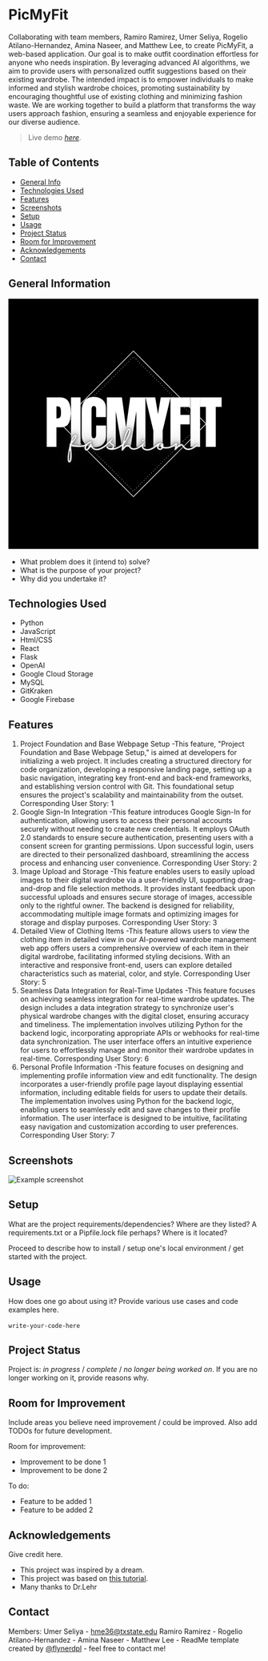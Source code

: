 # PicMyFit
Collaborating with team members, Ramiro Ramirez, Umer Seliya, Rogelio Atilano-Hernandez, Amina Naseer, and Matthew Lee, to create PicMyFit, a web-based application. Our goal is to make outfit coordination effortless for anyone who needs inspiration. 
By leveraging advanced AI algorithms, we aim to provide users with personalized outfit suggestions based on their existing wardrobe. The intended impact is to empower individuals to make informed and stylish wardrobe choices, promoting sustainability by encouraging thoughtful use of existing clothing and minimizing fashion waste. 
We are working together to build a platform that transforms the way users approach fashion, ensuring a seamless and enjoyable experience for our diverse audience.

> Live demo [_here_](https://www.example.com). <!-- If you have the project hosted somewhere, include the link here. -->

## Table of Contents
* [General Info](#general-information)
* [Technologies Used](#technologies-used)
* [Features](#features)
* [Screenshots](#screenshots)
* [Setup](#setup)
* [Usage](#usage)
* [Project Status](#project-status)
* [Room for Improvement](#room-for-improvement)
* [Acknowledgements](#acknowledgements)
* [Contact](#contact)
<!-- * [License](#license) -->


## General Information
![Logo](img/LOGO_v1.png)
- What problem does it (intend to) solve?
- What is the purpose of your project?
- Why did you undertake it?
<!-- You don't have to answer all the questions - just the ones relevant to your project. -->


## Technologies Used
- Python
- JavaScript
- Html/CSS
- React
- Flask
- OpenAI
- Google Cloud Storage
- MySQL
- GitKraken
- Google Firebase


## Features
1. Project Foundation and Base Webpage Setup
	-This feature, "Project Foundation and Base Webpage Setup," is aimed at developers for initializing a web project. It includes creating a structured directory for code organization, developing a responsive landing page, 
	 setting up a basic navigation, integrating key front-end and back-end frameworks, and establishing version control with Git. This foundational setup ensures the project's scalability and maintainability from the outset.
	 Corresponding User Story: 1
2. Google Sign-In Integration
	-This feature introduces Google Sign-In for authentication, allowing users to access their personal accounts securely without needing to create new credentials. It employs OAuth 2.0 standards to ensure secure authentication, 
	 presenting users with a consent screen for granting permissions. Upon successful login, users are directed to their personalized dashboard, streamlining the access process and enhancing user convenience.
	 Corresponding User Story: 2
3. Image Upload and Storage
	-This feature enables users to easily upload images to their digital wardrobe via a user-friendly UI, supporting drag-and-drop and file selection methods. It provides instant feedback upon successful uploads and ensures secure 
	storage of images, accessible only to the rightful owner. The backend is designed for reliability, accommodating multiple image formats and optimizing images for storage and display purposes.
	Corresponding User Story: 3
4. Detailed View of Clothing Items
	-This feature allows users to view the clothing item in detailed view in our AI-powered wardrobe management web app offers users a comprehensive overview of each item in their digital wardrobe, facilitating informed styling decisions. With an interactive and responsive front-end, users can explore detailed characteristics such as material, color, and style. 
	Corresponding User Story: 5
5. Seamless Data Integration for Real-Time Updates
	-This feature focuses on achieving seamless integration for real-time wardrobe updates. The design includes a data integration strategy to synchronize user's physical wardrobe changes with the digital closet, ensuring accuracy and timeliness. The implementation involves utilizing Python for the backend logic, incorporating appropriate APIs or webhooks for real-time data synchronization. The user interface offers an intuitive experience for users to effortlessly manage and monitor their wardrobe updates in real-time. 
	Corresponding User Story: 6
6. Personal Profile Information
	-This feature focuses on designing and implementing profile information view and edit functionality. The design incorporates a user-friendly profile page layout displaying essential information, including editable fields for users to update their details. The implementation involves using Python for the backend logic, enabling users to seamlessly edit and save changes to their profile information. The user interface is designed to be intuitive, facilitating easy navigation and customization according to user preferences. 
	Corresponding User Story: 7


## Screenshots
![Example screenshot](./img/screenshot.png)
<!-- If you have screenshots you'd like to share, include them here. -->


## Setup
What are the project requirements/dependencies? Where are they listed? A requirements.txt or a Pipfile.lock file perhaps? Where is it located?

Proceed to describe how to install / setup one's local environment / get started with the project.


## Usage
How does one go about using it?
Provide various use cases and code examples here.

`write-your-code-here`


## Project Status
Project is: _in progress_ / _complete_ / _no longer being worked on_. If you are no longer working on it, provide reasons why.


## Room for Improvement
Include areas you believe need improvement / could be improved. Also add TODOs for future development.

Room for improvement:
- Improvement to be done 1
- Improvement to be done 2

To do:
- Feature to be added 1
- Feature to be added 2


## Acknowledgements
Give credit here.
- This project was inspired by a dream.
- This project was based on [this tutorial](https://www.example.com).
- Many thanks to Dr.Lehr


## Contact
Members:
Umer Seliya - hme36@txstate.edu
Ramiro Ramirez - 
Rogelio Atilano-Hernandez - 
Amina Naseer - 
Matthew Lee - 
ReadMe template created by [@flynerdpl](https://www.flynerd.pl/) - feel free to contact me!


<!-- Optional -->
<!-- ## License -->
<!-- This project is open source and available under the [... License](). -->

<!-- You don't have to include all sections - just the one's relevant to your project -->
